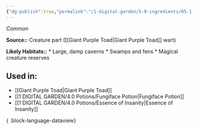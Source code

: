 ```yaml
---
{"dg-publish":true,"permalink":"/1-digital-garden/5-0-ingredients/05-1-creatures/giant-purple-toad-wart/","tags":["ingredient","common"]}
---
```


*Common*

**Source::** Creature part ([[Giant Purple Toad\|Giant Purple Toad]] wart)

**Likely Habitats::** * Large, damp caverns * Swamps and fens * Magical creature reserves

## Used in:

- [[Giant Purple Toad\|Giant Purple Toad]]
- [[1 DIGITAL GARDEN/4.0 Potions/Fungiface Potion\|Fungiface Potion]]
- [[1 DIGITAL GARDEN/4.0 Potions/Essence of Insanity\|Essence of Insanity]]

{ .block-language-dataview}

